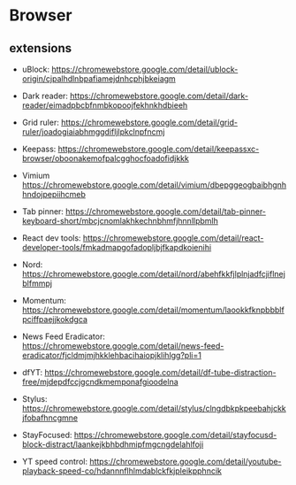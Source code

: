# Browser

## extensions

 - uBlock: https://chromewebstore.google.com/detail/ublock-origin/cjpalhdlnbpafiamejdnhcphjbkeiagm
 - Dark reader: https://chromewebstore.google.com/detail/dark-reader/eimadpbcbfnmbkopoojfekhnkhdbieeh
 - Grid ruler: https://chromewebstore.google.com/detail/grid-ruler/joadogiaiabhmggdifljlpkclnpfncmj
 - Keepass: https://chromewebstore.google.com/detail/keepassxc-browser/oboonakemofpalcgghocfoadofidjkkk

 - Vimium https://chromewebstore.google.com/detail/vimium/dbepggeogbaibhgnhhndojpepiihcmeb
 - Tab pinner: https://chromewebstore.google.com/detail/tab-pinner-keyboard-short/mbcjcnomlakhkechnbhmfjhnnllpbmlh
 - React dev tools: https://chromewebstore.google.com/detail/react-developer-tools/fmkadmapgofadopljbjfkapdkoienihi

 - Nord: https://chromewebstore.google.com/detail/nord/abehfkkfjlplnjadfcjiflnejblfmmpj
 - Momentum: https://chromewebstore.google.com/detail/momentum/laookkfknpbbblfpciffpaejjkokdgca

 - News Feed Eradicator: https://chromewebstore.google.com/detail/news-feed-eradicator/fjcldmjmjhkklehbacihaiopjklihlgg?pli=1
 - dfYT: https://chromewebstore.google.com/detail/df-tube-distraction-free/mjdepdfccjgcndkmemponafgioodelna
 - Stylus: https://chromewebstore.google.com/detail/stylus/clngdbkpkpeebahjckkjfobafhncgmne
 - StayFocused: https://chromewebstore.google.com/detail/stayfocusd-block-distract/laankejkbhbdhmipfmgcngdelahlfoji
 - YT speed control: https://chromewebstore.google.com/detail/youtube-playback-speed-co/hdannnflhlmdablckfkjpleikpphncik
